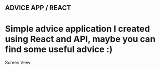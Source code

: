 ## ADVICE APP / REACT

<h1>Simple advice application I created using React and API, maybe you can find some useful advice :)</h1>

Screen View

<img src="">
